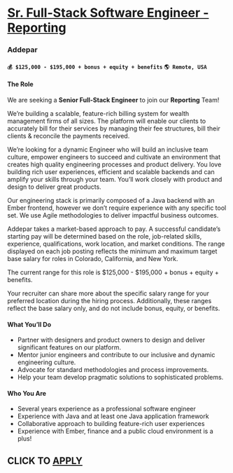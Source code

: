 # [Sr. Full-Stack Software Engineer - Reporting](https://www.remotewlb.com/apply/sr-full-stack-software-engineer-reporting)  
### Addepar  
#### `💰 $125,000 - $195,000 + bonus + equity + benefits` `🌎 Remote, USA`  

#### **The Role**

We are seeking a **Senior Full-Stack Engineer** to join our **Reporting** Team!

We’re building a scalable, feature-rich billing system for wealth management firms of all sizes. The platform will enable our clients to accurately bill for their services by managing their fee structures, bill their clients & reconcile the payments received.

We’re looking for a dynamic Engineer who will build an inclusive team culture, empower engineers to succeed and cultivate an environment that creates high quality engineering processes and product delivery. You love building rich user experiences, efficient and scalable backends and can amplify your skills through your team. You’ll work closely with product and design to deliver great products.

Our engineering stack is primarily composed of a Java backend with an Ember frontend, however we don’t require experience with any specific tool set. We use Agile methodologies to deliver impactful business outcomes.

Addepar takes a market-based approach to pay. A successful candidate’s starting pay will be determined based on the role, job-related skills, experience, qualifications, work location, and market conditions. The range displayed on each job posting reflects the minimum and maximum target base salary for roles in Colorado, California, and New York.

The current range for this role is $125,000 - $195,000 + bonus + equity + benefits.

Your recruiter can share more about the specific salary range for your preferred location during the hiring process. Additionally, these ranges reflect the base salary only, and do not include bonus, equity, or benefits.

#### **What You’ll Do**

  * Partner with designers and product owners to design and deliver significant features on our platform.
  * Mentor junior engineers and contribute to our inclusive and dynamic engineering culture.
  * Advocate for standard methodologies and process improvements.
  * Help your team develop pragmatic solutions to sophisticated problems.

#### **Who You Are**

  * Several years experience as a professional software engineer
  * Experience with Java and at least one Java application framework
  * Collaborative approach to building feature-rich user experiences
  * Experience with Ember, finance and a public cloud environment is a plus!

  
## CLICK TO [APPLY](https://www.remotewlb.com/apply/sr-full-stack-software-engineer-reporting)

